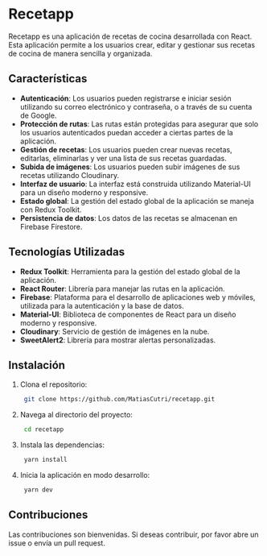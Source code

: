 # Recetapp

Recetapp es una aplicación de recetas de cocina desarrollada con React. Esta aplicación permite a los usuarios crear, editar y gestionar sus recetas de cocina de manera sencilla y organizada.

## Características

- **Autenticación**: Los usuarios pueden registrarse e iniciar sesión utilizando su correo electrónico y contraseña, o a través de su cuenta de Google.
- **Protección de rutas**: Las rutas están protegidas para asegurar que solo los usuarios autenticados puedan acceder a ciertas partes de la aplicación.
- **Gestión de recetas**: Los usuarios pueden crear nuevas recetas, editarlas, eliminarlas y ver una lista de sus recetas guardadas.
- **Subida de imágenes**: Los usuarios pueden subir imágenes de sus recetas utilizando Cloudinary.
- **Interfaz de usuario**: La interfaz está construida utilizando Material-UI para un diseño moderno y responsive.
- **Estado global**: La gestión del estado global de la aplicación se maneja con Redux Toolkit.
- **Persistencia de datos**: Los datos de las recetas se almacenan en Firebase Firestore.

## Tecnologías Utilizadas

- **Redux Toolkit**: Herramienta para la gestión del estado global de la aplicación.
- **React Router**: Librería para manejar las rutas en la aplicación.
- **Firebase**: Plataforma para el desarrollo de aplicaciones web y móviles, utilizada para la autenticación y la base de datos.
- **Material-UI**: Biblioteca de componentes de React para un diseño moderno y responsive.
- **Cloudinary**: Servicio de gestión de imágenes en la nube.
- **SweetAlert2**: Librería para mostrar alertas personalizadas.

## Instalación

1. Clona el repositorio:
   ```sh
    git clone https://github.com/MatiasCutri/recetapp.git

2. Navega al directorio del proyecto:
   ```sh
    cd recetapp

3. Instala las dependencias:
   ```sh
    yarn install

4. Inicia la aplicación en modo desarrollo:
   ```sh
    yarn dev

## Contribuciones

Las contribuciones son bienvenidas. Si deseas contribuir, por favor abre un issue o envía un pull request.